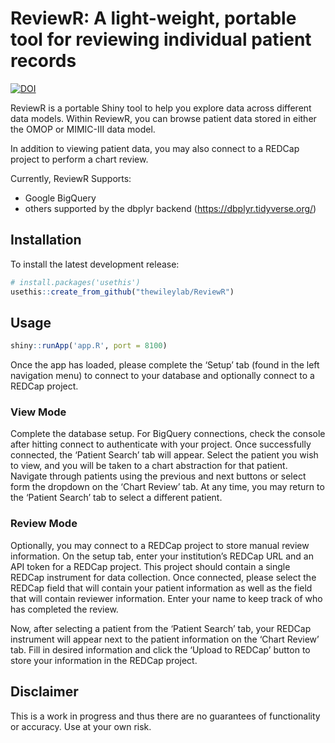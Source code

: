 
<!-- README.md is generated from README.Rmd. Please edit that file -->

# ReviewR: A light-weight, portable tool for reviewing individual patient records

<!-- badges: start -->

[![DOI](https://zenodo.org/badge/DOI/10.5281/zenodo.1488535.svg)](https://doi.org/10.5281/zenodo.1488535)
<!-- badges: end -->

ReviewR is a portable Shiny tool to help you explore data across
different data models. Within ReviewR, you can browse patient data
stored in either the OMOP or MIMIC-III data model.

In addition to viewing patient data, you may also connect to a REDCap
project to perform a chart review.

Currently, ReviewR Supports:

  - Google BigQuery
  - others supported by the dbplyr backend
    (<https://dbplyr.tidyverse.org/>)

## Installation

To install the latest development release:

``` r
# install.packages('usethis')
usethis::create_from_github("thewileylab/ReviewR")
```

## Usage

``` r
shiny::runApp('app.R', port = 8100)
```

Once the app has loaded, please complete the ‘Setup’ tab (found in the
left navigation menu) to connect to your database and optionally connect
to a REDCap project.

### View Mode

Complete the database setup. For BigQuery connections, check the console
after hitting connect to authenticate with your project. Once
successfully connected, the ‘Patient Search’ tab will appear. Select the
patient you wish to view, and you will be taken to a chart abstraction
for that patient. Navigate through patients using the previous and next
buttons or select form the dropdown on the ‘Chart Review’ tab. At any
time, you may return to the ‘Patient Search’ tab to select a different
patient.

### Review Mode

Optionally, you may connect to a REDCap project to store manual review
information. On the setup tab, enter your institution’s REDCap URL and
an API token for a REDCap project. This project should contain a single
REDCap instrument for data collection. Once connected, please select the
REDCap field that will contain your patient information as well as the
field that will contain reviewer information. Enter your name to keep
track of who has completed the review.

Now, after selecting a patient from the ‘Patient Search’ tab, your
REDCap instrument will appear next to the patient information on the
‘Chart Review’ tab. Fill in desired information and click the ‘Upload
to REDCap’ button to store your information in the REDCap project.

## Disclaimer

This is a work in progress and thus there are no guarantees of
functionality or accuracy. Use at your own risk.
